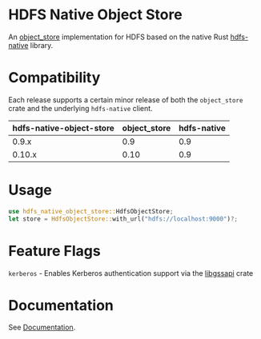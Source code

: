 # HDFS Native Object Store
An [object_store](https://docs.rs/object_store/latest/object_store/) implementation for HDFS based on the native Rust [hdfs-native](https://github.com/Kimahriman/hdfs-native) library.

# Compatibility
Each release supports a certain minor release of both the `object_store` crate and the underlying `hdfs-native` client.

|hdfs-native-object-store|object_store|hdfs-native|
|---|---|---|
|0.9.x|0.9|0.9|
|0.10.x|0.10|0.9|

# Usage
```rust
use hdfs_native_object_store::HdfsObjectStore;
let store = HdfsObjectStore::with_url("hdfs://localhost:9000")?;
```

# Feature Flags
`kerberos` - Enables Kerberos authentication support via the [libgssapi](https://docs.rs/libgssapi/latest/libgssapi) crate

# Documentation
See [Documentation](https://docs.rs/hdfs-native-object-store).